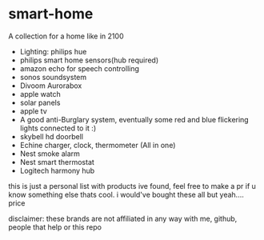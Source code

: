 # smart-home
A collection for a home like in 2100

* Lighting: philips hue
* philips smart home sensors(hub required)
* amazon echo for speech controlling
* sonos soundsystem
* Divoom Aurorabox
* apple watch
* solar panels
* apple tv
* A good anti-Burglary system, eventually some red and blue flickering lights connected to it :)
* skybell hd doorbell
* Echine charger, clock, thermometer (All in one)
* Nest smoke alarm
* Nest smart thermostat
* Logitech harmony hub

this is just a personal list with products ive found, feel free to make a pr if u know something else thats cool. i would've bought these all but yeah.... price

disclaimer: these brands are not affiliated in any way with me, github, people that help or this repo
